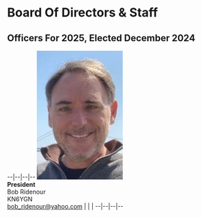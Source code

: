 # Board Of Directors & Staff

## Officers For 2025, Elected December 2024

--|--|--|--
![](/images/KN6YGN.jpeg)<br>**President**<br>Bob Ridenour<br>KN6YGN<br> bob_ridenour@yahoo.com
  |  |  |
--|--|--|--


